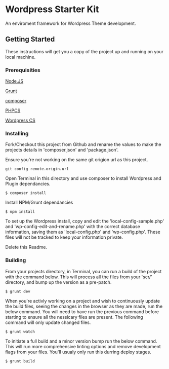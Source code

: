 # Wordpress Starter Kit

An enviroment framework for Wordpress Theme development.

## Getting Started

These instructions will get you a copy of the project up and running on your local machine.

### Prerequisities

[Node.JS](https://nodejs.org/)

[Grunt](http://gruntjs.com/)

[composer](https://getcomposer.org/)

[PHPCS](https://github.com/squizlabs/PHP_CodeSniffer#installation)

[Wordpress CS](https://github.com/WordPress-Coding-Standards/WordPress-Coding-Standards)


### Installing

Fork/Checkout this project from Github and rename the values to make the projects details in 'composer.json' and 'package.json'. 

Ensure you're not working on the same git origion url as this project.

```
git config remote.origin.url
```

Open Terminal in this directory and use composer to install Wordpress and Plugin dependancies.

```
$ composer install
```

Install NPM/Grunt dependancies

```
$ npm install
```

To set up the Wordpress install, copy and edit the 'local-config-sample.php' and 'wp-config-edit-and-rename.php' with the correct database information, saving them as 'local-config.php' and 'wp-config.php'. These files will not be tracked to keep your information private. 

Delete this Readme.


### Building 

From your projects directory, in Terminal, you can run a build of the project with the command below. This will process all the files from your 'scr/' directory, and bump up the version as a pre-patch. 

```
$ grunt dev
```

When you're activly working on a project and wish to continuously update the build files, seeing the changes in the browser as they are made, run the below command. You will need to have run the previous command before starting to ensure all the nessicary files are present. The following command will only update changed files.

```
$ grunt watch
```

To initiate a full build and a minor version bump run the below command. This will run more comprehensive linting options and remove development flags from your files. You'll usualy only run this durring deploy stages.

```
$ grunt build
```






